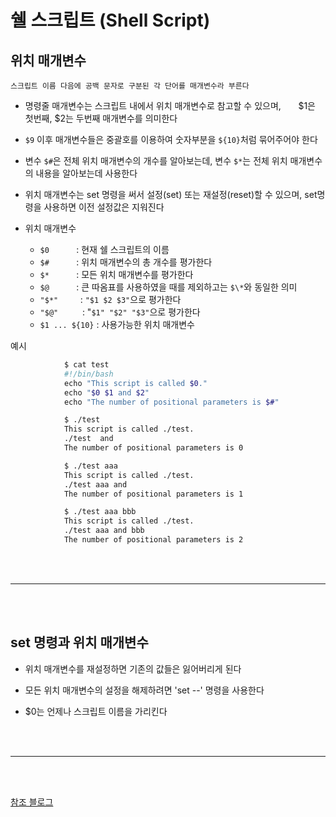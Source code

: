 # 쉘 스크립트 (Shell Script)

## 위치 매개변수

    스크립트 이름 다음에 공백 문자로 구분된 각 단어를 매개변수라 부른다

-   명령줄 매개변수는 스크립트 내에서 위치 매개변수로 참고할 수 있으며, 
         $1은 첫번째, $2는 두번째 매개변수를 의미한다

-   `$9` 이후 매개변수들은 중괄호를 이용하여 숫자부분을 `${10}`처럼 묶어주어야 한다

-   변수 `$#`은 전체 위치 매개변수의 개수를 알아보는데, 변수 `$*`는 전체 위치 매개변수의 내용을 알아보는데 사용한다

-   위치 매개변수는 set 명령을 써서 설정(set) 또는 재설정(reset)할 수 있으며, set명령을 사용하면 이전 설정값은 지워진다

-   위치 매개변수
    -   `$0`           : 현재 쉘 스크립트의 이름
    -   `$#`           : 위치 매개변수의 총 개수를 평가한다
    -   `$*`           : 모든 위치 매개변수를 평가한다
    -   `$@`           : 큰 따옴표를 사용하였을 때를 제외하고는 `$\*`와 동일한 의미
    -   `"$*"`         : `"$1 $2 $3"`으로 평가한다
    -   `"$@" `        : "`$1" "$2" "$3"`으로 평가한다
    -   `$1 ... ${10}` : 사용가능한 위치 매개변수

예시

```bash
            $ cat test
            #!/bin/bash
            echo "This script is called $0."
            echo "$0 $1 and $2"
            echo "The number of positional parameters is $#"

            $ ./test
            This script is called ./test.
            ./test  and
            The number of positional parameters is 0

            $ ./test aaa
            This script is called ./test.
            ./test aaa and
            The number of positional parameters is 1

            $ ./test aaa bbb
            This script is called ./test.
            ./test aaa and bbb
            The number of positional parameters is 2
```

<br/><br/>

---

<br/><br/>

## set 명령과 위치 매개변수

-   위치 매개변수를 재설정하면 기존의 값들은 잃어버리게 된다

-   모든 위치 매개변수의 설정을 해제하려면 'set --' 명령을 사용한다

-   $0는 언제나 스크립트 이름을 가리킨다

<br/><br/>

---

<br/><br/>

[참조 블로그](https://linuxism.ustd.ip.or.kr/57)
